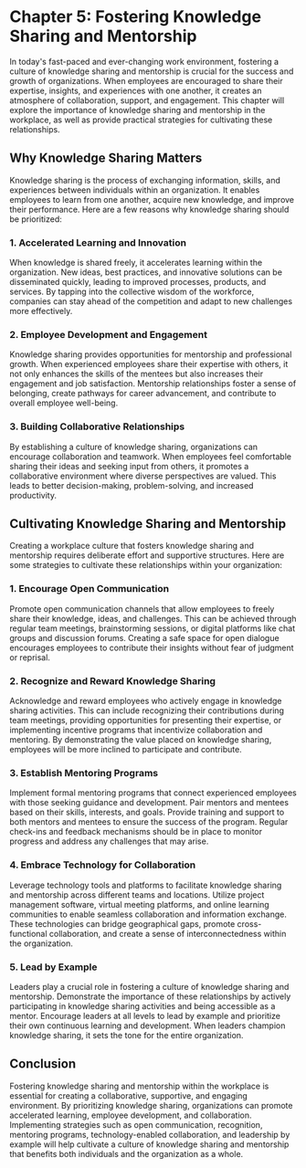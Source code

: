 Chapter 5: Fostering Knowledge Sharing and Mentorship
=====================================================

In today's fast-paced and ever-changing work environment, fostering a culture of knowledge sharing and mentorship is crucial for the success and growth of organizations. When employees are encouraged to share their expertise, insights, and experiences with one another, it creates an atmosphere of collaboration, support, and engagement. This chapter will explore the importance of knowledge sharing and mentorship in the workplace, as well as provide practical strategies for cultivating these relationships.

Why Knowledge Sharing Matters
-----------------------------

Knowledge sharing is the process of exchanging information, skills, and experiences between individuals within an organization. It enables employees to learn from one another, acquire new knowledge, and improve their performance. Here are a few reasons why knowledge sharing should be prioritized:

### 1. Accelerated Learning and Innovation

When knowledge is shared freely, it accelerates learning within the organization. New ideas, best practices, and innovative solutions can be disseminated quickly, leading to improved processes, products, and services. By tapping into the collective wisdom of the workforce, companies can stay ahead of the competition and adapt to new challenges more effectively.

### 2. Employee Development and Engagement

Knowledge sharing provides opportunities for mentorship and professional growth. When experienced employees share their expertise with others, it not only enhances the skills of the mentees but also increases their engagement and job satisfaction. Mentorship relationships foster a sense of belonging, create pathways for career advancement, and contribute to overall employee well-being.

### 3. Building Collaborative Relationships

By establishing a culture of knowledge sharing, organizations can encourage collaboration and teamwork. When employees feel comfortable sharing their ideas and seeking input from others, it promotes a collaborative environment where diverse perspectives are valued. This leads to better decision-making, problem-solving, and increased productivity.

Cultivating Knowledge Sharing and Mentorship
--------------------------------------------

Creating a workplace culture that fosters knowledge sharing and mentorship requires deliberate effort and supportive structures. Here are some strategies to cultivate these relationships within your organization:

### 1. Encourage Open Communication

Promote open communication channels that allow employees to freely share their knowledge, ideas, and challenges. This can be achieved through regular team meetings, brainstorming sessions, or digital platforms like chat groups and discussion forums. Creating a safe space for open dialogue encourages employees to contribute their insights without fear of judgment or reprisal.

### 2. Recognize and Reward Knowledge Sharing

Acknowledge and reward employees who actively engage in knowledge sharing activities. This can include recognizing their contributions during team meetings, providing opportunities for presenting their expertise, or implementing incentive programs that incentivize collaboration and mentoring. By demonstrating the value placed on knowledge sharing, employees will be more inclined to participate and contribute.

### 3. Establish Mentoring Programs

Implement formal mentoring programs that connect experienced employees with those seeking guidance and development. Pair mentors and mentees based on their skills, interests, and goals. Provide training and support to both mentors and mentees to ensure the success of the program. Regular check-ins and feedback mechanisms should be in place to monitor progress and address any challenges that may arise.

### 4. Embrace Technology for Collaboration

Leverage technology tools and platforms to facilitate knowledge sharing and mentorship across different teams and locations. Utilize project management software, virtual meeting platforms, and online learning communities to enable seamless collaboration and information exchange. These technologies can bridge geographical gaps, promote cross-functional collaboration, and create a sense of interconnectedness within the organization.

### 5. Lead by Example

Leaders play a crucial role in fostering a culture of knowledge sharing and mentorship. Demonstrate the importance of these relationships by actively participating in knowledge sharing activities and being accessible as a mentor. Encourage leaders at all levels to lead by example and prioritize their own continuous learning and development. When leaders champion knowledge sharing, it sets the tone for the entire organization.

Conclusion
----------

Fostering knowledge sharing and mentorship within the workplace is essential for creating a collaborative, supportive, and engaging environment. By prioritizing knowledge sharing, organizations can promote accelerated learning, employee development, and collaboration. Implementing strategies such as open communication, recognition, mentoring programs, technology-enabled collaboration, and leadership by example will help cultivate a culture of knowledge sharing and mentorship that benefits both individuals and the organization as a whole.
